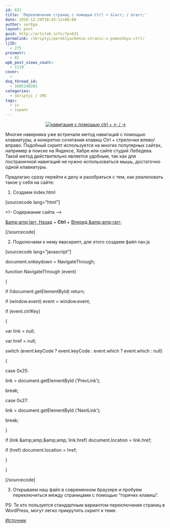 ```yaml
---
id: 631
title: 'Переключение страниц с помощью Ctrl + &larr; / &rarr;'
date: 2010-12-29T18:43:12+00:00
author: serEga
layout: post
guid: http://artslab.info/?p=631
permalink: /skriptyi/pereklyuchenie-stranic-s-pomoshhyu-ctrl/
ljID:
  - 275
prosmotr:
  - 81
wpb_post_views_count:
  - 1119
cover:
  -
dsq_thread_id:
  - 1605140201
categories:
  - skriptyi / CMS
tags:
  - js
  - скрипт
---
```

<center>
  <a href="{{site.img_cdn}}/navigation.jpg"><img src="{{site.img_cdn}}/navigation.jpg" alt="навигация с помощью ctrl + &larr; / &rarr;" title="navigation" /></a>
</center>

Многие наверняка уже встречали метод навигаций с помощью клавиатуры, а конкретно сочетания клавиш Ctrl + стрелочки влево/вправо. Подобный скрипт используется на многих популярных сайтах, например в поиске на Яндексе, Хабре или сайте студий Лебедева. Такой метод действительно является удобным, так как для постраничной навигаций не нужно использоваться мышь, достаточно одной клавиатуры.

Предлагаю сразу перейти к делу и разобраться с тем, как реализовать такое у себя на сайте:

1. Создаем index.html

[sourcecode lang=&#8221;html&#8221;]<html>

<head>

<script type="text/javascript" src="nav.js"></script>

<link rel="prev" href="page-1.html" id="NextLink" />

<link rel="next" href="page-3.html" id="PrevLink" />

</head>

<body>

<!&#8211; Содержание сайта &#8211;>

<a href="page-1.html">&amp;amp;amp;larr; Назад</a> + <b>Ctrl</b> + <a href="page-3.html">Вперед &amp;amp;amp;rarr;</a>

</body>

</html>

[/sourcecode]<!--more-->

2. Подключаем к нему яваскрипт, для этого создаем файл nav.js

[sourcecode lang=&#8221;javascript&#8221;]

document.onkeydown = NavigateThrough;

function NavigateThrough (event)

{

if (!document.getElementById) return;

if (window.event) event = window.event;

if (event.ctrlKey)

{

var link = null;

var href = null;

switch (event.keyCode ? event.keyCode : event.which ? event.which : null)

{

case 0x25:

link = document.getElementById (&#8216;PrevLink&#8217;);

break;

case 0x27:

link = document.getElementById (&#8216;NextLink&#8217;);

break;

}

if (link &amp;amp;amp;&amp;amp;amp; link.href) document.location = link.href;

if (href) document.location = href;

}

}

[/sourcecode]

3. Открываем наш файл в современном браузере и пробуем переключиться между страницами с помощью &#8220;горячих клавиш&#8221;.

PS: Те кто пользуется стандартным вариантом переключения страниц в WordPress, могут легко прикрутить скрипт к теме.

[Источник](http://designn.org.ua/blog/ru/14.htm)